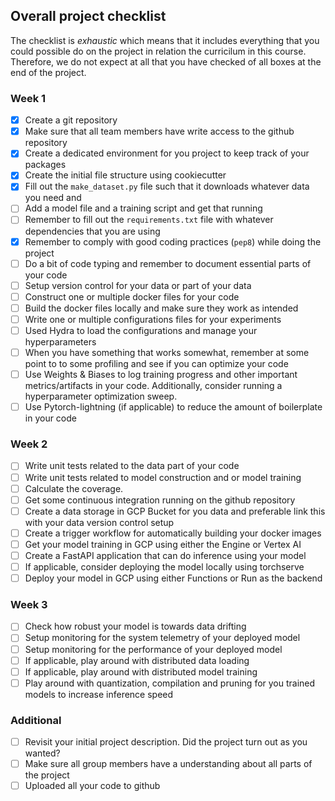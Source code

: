 
## Overall project checklist

The checklist is *exhaustic* which means that it includes everything that you could possible do on the project in
relation the curricilum in this course. Therefore, we do not expect at all that you have checked of all boxes at the
end of the project.

### Week 1

* [x] Create a git repository
* [x] Make sure that all team members have write access to the github repository
* [x] Create a dedicated environment for you project to keep track of your packages
* [x] Create the initial file structure using cookiecutter
* [x] Fill out the `make_dataset.py` file such that it downloads whatever data you need and
* [ ] Add a model file and a training script and get that running
* [ ] Remember to fill out the `requirements.txt` file with whatever dependencies that you are using
* [x] Remember to comply with good coding practices (`pep8`) while doing the project
* [ ] Do a bit of code typing and remember to document essential parts of your code
* [ ] Setup version control for your data or part of your data
* [ ] Construct one or multiple docker files for your code
* [ ] Build the docker files locally and make sure they work as intended
* [ ] Write one or multiple configurations files for your experiments
* [ ] Used Hydra to load the configurations and manage your hyperparameters
* [ ] When you have something that works somewhat, remember at some point to to some profiling and see if
      you can optimize your code
* [ ] Use Weights & Biases to log training progress and other important metrics/artifacts in your code. Additionally,
      consider running a hyperparameter optimization sweep.
* [ ] Use Pytorch-lightning (if applicable) to reduce the amount of boilerplate in your code

### Week 2

* [ ] Write unit tests related to the data part of your code
* [ ] Write unit tests related to model construction and or model training
* [ ] Calculate the coverage.
* [ ] Get some continuous integration running on the github repository
* [ ] Create a data storage in GCP Bucket for you data and preferable link this with your data version control setup
* [ ] Create a trigger workflow for automatically building your docker images
* [ ] Get your model training in GCP using either the Engine or Vertex AI
* [ ] Create a FastAPI application that can do inference using your model
* [ ] If applicable, consider deploying the model locally using torchserve
* [ ] Deploy your model in GCP using either Functions or Run as the backend

### Week 3

* [ ] Check how robust your model is towards data drifting
* [ ] Setup monitoring for the system telemetry of your deployed model
* [ ] Setup monitoring for the performance of your deployed model
* [ ] If applicable, play around with distributed data loading
* [ ] If applicable, play around with distributed model training
* [ ] Play around with quantization, compilation and pruning for you trained models to increase inference speed

### Additional

* [ ] Revisit your initial project description. Did the project turn out as you wanted?
* [ ] Make sure all group members have a understanding about all parts of the project
* [ ] Uploaded all your code to github
